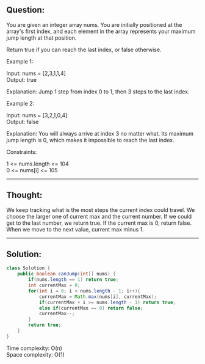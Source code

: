 ## Question:

You are given an integer array nums. You are initially positioned at the array's first index, and each element in the array represents your maximum jump length at that position.  

Return true if you can reach the last index, or false otherwise.  

Example 1:  

Input: nums = [2,3,1,1,4]  
Output: true  

Explanation: Jump 1 step from index 0 to 1, then 3 steps to the last index.  

Example 2:  

Input: nums = [3,2,1,0,4]  
Output: false  

Explanation: You will always arrive at index 3 no matter what. Its maximum jump length is 0, which makes it impossible to reach the last index.  
 
Constraints:  

1 <= nums.length <= 104  
0 <= nums[i] <= 105  

---
## Thought:
We keep tracking what is the most steps the current index could travel. We choose the larger one of current max and the current number. If 
we could get to the last number, we return true. If the current max is 0, return false. When we move to the next value, current max minus 1.

---
## Solution:
```Java
class Solution {
    public boolean canJump(int[] nums) {
        if(nums.length == 1) return true;
        int currentMax = 0;
        for(int i = 0; i < nums.length - 1; i++){
            currentMax = Math.max(nums[i], currentMax);
            if(currentMax + i >= nums.length - 1) return true;
            else if(currentMax == 0) return false;
            currentMax--;
        }
        return true;
    }
}
```
Time complexity: O(n)  
Space complexity: O(1)
